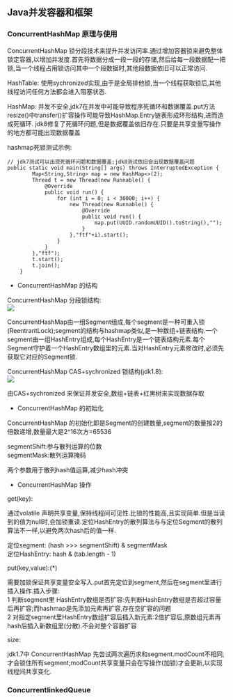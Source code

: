 ## Java并发容器和框架


### ConcurrentHashMap 原理与使用

ConcurrentHashMap 锁分段技术来提升并发访问率.通过增加容器锁来避免整体锁定容器,以增加并发度.首先将数据分成一段一段的存储,然后给每一段数据配一把锁,当一个线程占用锁访问其中一个段数据时,其他段数据依旧可以正常访问.

HashTable: 使用sychronized实现,由于是全局排他锁,当一个线程获取锁后,其他线程访问任何方法都会进入阻塞状态.    

HashMap: 并发不安全,jdk7在并发中可能导致程序死循环和数据覆盖.put方法resize()中transfer()扩容操作可能导致HashMap.Entry链表形成环形结构,进而造成死循环.
jdk8修复了死循环问题,但是数据覆盖依旧存在.只要是共享变量写操作的地方都可能出现数据覆盖

hashmap死锁测试示例:    
```
// jdk7测试可以出现死循环问题和数据覆盖;jdk8测试依旧会出现数据覆盖问题
public static void main(String[] args) throws InterruptedException {
        Map<String,String> map = new HashMap<>(2);
        Thread t = new Thread(new Runnable() {
            @Override
            public void run() {
                for (int i = 0; i < 30000; i++) {
                    new Thread(new Runnable() {
                        @Override
                        public void run() {
                            map.put(UUID.randomUUID().toString(),"");
                        }
                    },"ftf"+i).start();
                }
            }
        },"ftf");
        t.start();
        t.join();
    }
```

- ConcurrentHashMap 的结构

ConcurrentHashMap 分段锁结构:    
![](https://upload-images.jianshu.io/upload_images/17755742-0aeb208cbf2192f9.jpg?imageMogr2/auto-orient/strip|imageView2/2/w/502/format/webp)

ConcurrentHashMap由一组Segment组成,每个segment是一种可重入锁(ReentrantLock);segment的结构与hashmap类似,是一种数组+链表结构.一个segment由一组HashEntry组成,每个HashEntry是一个链表结构元素.每个Segment守护着一个HashEntry数组里的元素.当对HashEntry元素修改时,必须先获取它对应的Segment锁.

ConcurrentHashMap CAS+sychronized 锁结构(jdk1.8):    
![](https://upload-images.jianshu.io/upload_images/17755742-84349c0ca1005c43.png?imageMogr2/auto-orient/strip|imageView2/2/w/446/format/webp)

由CAS+sychronized 来保证并发安全,数组+链表+红黑树来实现数据存取

- ConcurrentHashMap 的初始化

ConcurrentHashMap 的初始化即是Segment的创建数量,segment的数量按2的倍数递增,数量最大是2^16次方=65536

segmentShift:参与散列运算的位数      
segmentMask:散列运算掩码   

两个参数用于散列hash值运算,减少hash冲突

- ConcurrentHashMap 操作

get(key): 

通过volatile 声明共享变量,保持线程间可见性.比锁的性能高,且实现简单.但是当读到的值为null时,会加锁重读.定位HashEntry的散列算法与与定位Segment的散列算法不一样,以避免两次hash后的值一样.

定位segment: (hash >>> segmentShift) & segmentMask    
定位HashEntry: hash & (tab.length - 1)

put(key,value):(*) 

需要加锁保证共享变量安全写入.put首先定位到segment,然后在segment里进行插入操作.插入步骤:   
1 判断segment里 HashEntry数组是否扩容:先判断HashEntry数组是否超过容量后再扩容;而hashmap是先添加元素再扩容,存在空扩容的问题     
2 对指定segment里HashEntry数组扩容后插入新元素:2倍扩容后,原数组元素再hash后插入新数组里(分散).不会对整个容器扩容

size:

jdk1.7中 ConcurrentHashMap 先尝试两次遍历求和segment.modCount不相同,才会锁住所有segment;modCount共享变量只会在写操作(加锁)才会更新,以实现线程间共享变化.

### ConcurrentlinkedQueue




















